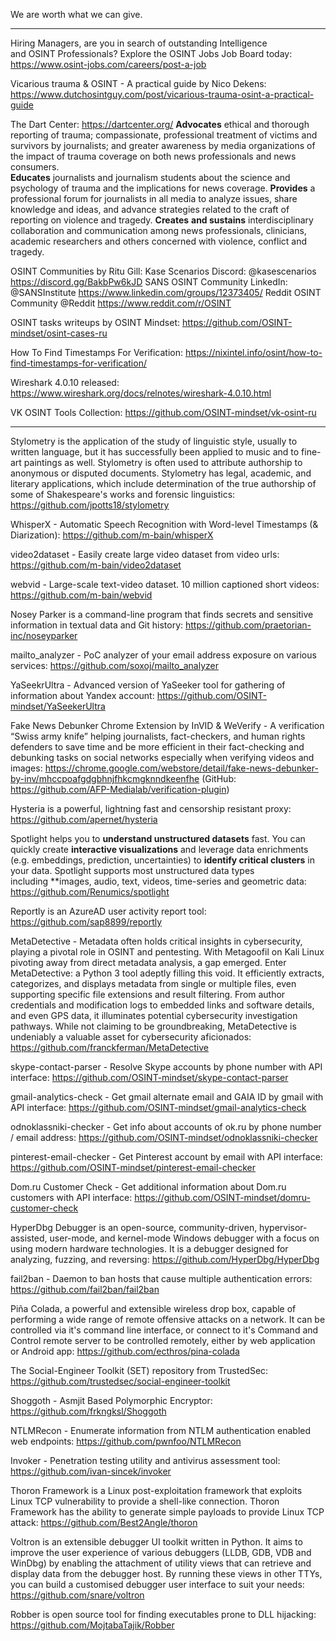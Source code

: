 We are worth what we can give.

----

Hiring Managers, are you in search of outstanding Intelligence and OSINT Professionals? Explore the OSINT Jobs Job Board today: https://www.osint-jobs.com/careers/post-a-job

Vicarious trauma & OSINT - A practical guide by Nico Dekens: https://www.dutchosintguy.com/post/vicarious-trauma-osint-a-practical-guide

The Dart Center: https://dartcenter.org/
**Advocates** ethical and thorough reporting of trauma; compassionate, professional treatment of victims and survivors by journalists; and greater awareness by media organizations of the impact of trauma coverage on both news professionals and news consumers.  
**Educates** journalists and journalism students about the science and psychology of trauma and the implications for news coverage.
**Provides** a professional forum for journalists in all media to analyze issues, share knowledge and ideas, and advance strategies related to the craft of reporting on violence and tragedy. 
**Creates** **and sustains** interdisciplinary collaboration and communication among news professionals, clinicians, academic researchers and others concerned with violence, conflict and tragedy.

OSINT Communities by Ritu Gill:
Kase Scenarios Discord: @kasescenarios  
https://discord.gg/BakbPw6kJD
SANS OSINT Community LinkedIn: @SANSInstitute https://www.linkedin.com/groups/12373405/
Reddit OSINT Community @Reddit https://www.reddit.com/r/OSINT

OSINT tasks writeups by OSINT Mindset: https://github.com/OSINT-mindset/osint-cases-ru

How To Find Timestamps For Verification: https://nixintel.info/osint/how-to-find-timestamps-for-verification/

Wireshark 4.0.10 released: https://www.wireshark.org/docs/relnotes/wireshark-4.0.10.html

VK OSINT Tools Collection: https://github.com/OSINT-mindset/vk-osint-ru

----

Stylometry is the application of the study of linguistic style, usually to written language, but it has successfully been applied to music and to fine-art paintings as well. Stylometry is often used to attribute authorship to anonymous or disputed documents. Stylometry has legal, academic, and literary applications, which include determination of the true authorship of some of Shakespeare's works and forensic linguistics: https://github.com/jpotts18/stylometry

WhisperX - Automatic Speech Recognition with Word-level Timestamps (& Diarization): https://github.com/m-bain/whisperX

video2dataset - Easily create large video dataset from video urls: https://github.com/m-bain/video2dataset

webvid - Large-scale text-video dataset. 10 million captioned short videos: https://github.com/m-bain/webvid

Nosey Parker is a command-line program that finds secrets and sensitive information in textual data and Git history: https://github.com/praetorian-inc/noseyparker

mailto_analyzer - PoC analyzer of your email address exposure on various services: https://github.com/soxoj/mailto_analyzer

YaSeekrUltra - Advanced version of YaSeeker tool for gathering of information about Yandex account: https://github.com/OSINT-mindset/YaSeekerUltra

Fake News Debunker Chrome Extension by InVID & WeVerify - A verification “Swiss army knife” helping journalists, fact-checkers, and human rights defenders to save time and be more efficient in their fact-checking and debunking tasks on social networks especially when verifying videos and images: https://chrome.google.com/webstore/detail/fake-news-debunker-by-inv/mhccpoafgdgbhnjfhkcmgknndkeenfhe (GitHub: https://github.com/AFP-Medialab/verification-plugin)

Hysteria is a powerful, lightning fast and censorship resistant proxy: https://github.com/apernet/hysteria

Spotlight helps you to **understand unstructured datasets** fast. You can quickly create **interactive visualizations** and leverage data enrichments (e.g. embeddings, prediction, uncertainties) to **identify critical clusters** in your data. Spotlight supports most unstructured data types including **images, audio, text, videos, time-series and geometric data: https://github.com/Renumics/spotlight

Reportly is an AzureAD user activity report tool: https://github.com/sap8899/reportly

MetaDetective - Metadata often holds critical insights in cybersecurity, playing a pivotal role in OSINT and pentesting. With Metagoofil on Kali Linux pivoting away from direct metadata analysis, a gap emerged. Enter MetaDetective: a Python 3 tool adeptly filling this void. It efficiently extracts, categorizes, and displays metadata from single or multiple files, even supporting specific file extensions and result filtering. From author credentials and modification logs to embedded links and software details, and even GPS data, it illuminates potential cybersecurity investigation pathways. While not claiming to be groundbreaking, MetaDetective is undeniably a valuable asset for cybersecurity aficionados: https://github.com/franckferman/MetaDetective

skype-contact-parser - Resolve Skype accounts by phone number with API interface: https://github.com/OSINT-mindset/skype-contact-parser

gmail-analytics-check - Get gmail alternate email and GAIA ID by gmail with API interface: https://github.com/OSINT-mindset/gmail-analytics-check

odnoklassniki-checker - Get info about accounts of ok.ru by phone number / email address: https://github.com/OSINT-mindset/odnoklassniki-checker

pinterest-email-checker - Get Pinterest account by email with API interface: https://github.com/OSINT-mindset/pinterest-email-checker

Dom.ru Customer Check - Get additional information about Dom.ru customers with API interface: https://github.com/OSINT-mindset/domru-customer-check

HyperDbg Debugger is an open-source, community-driven, hypervisor-assisted, user-mode, and kernel-mode Windows debugger with a focus on using modern hardware technologies. It is a debugger designed for analyzing, fuzzing, and reversing: https://github.com/HyperDbg/HyperDbg

fail2ban - Daemon to ban hosts that cause multiple authentication errors: https://github.com/fail2ban/fail2ban

Piña Colada, a powerful and extensible wireless drop box, capable of performing a wide range of remote offensive attacks on a network. It can be controlled via it's command line interface, or connect to it's Command and Control remote server to be controlled remotely, either by web application or Android app: https://github.com/ecthros/pina-colada

The Social-Engineer Toolkit (SET) repository from TrustedSec: https://github.com/trustedsec/social-engineer-toolkit

Shoggoth - Asmjit Based Polymorphic Encryptor: https://github.com/frkngksl/Shoggoth

NTLMRecon - Enumerate information from NTLM authentication enabled web endpoints: https://github.com/pwnfoo/NTLMRecon

Invoker - Penetration testing utility and antivirus assessment tool: https://github.com/ivan-sincek/invoker

Thoron Framework is a Linux post-exploitation framework that exploits Linux TCP vulnerability to provide a shell-like connection. Thoron Framework has the ability to generate simple payloads to provide Linux TCP attack: https://github.com/Best2Angle/thoron

Voltron is an extensible debugger UI toolkit written in Python. It aims to improve the user experience of various debuggers (LLDB, GDB, VDB and WinDbg) by enabling the attachment of utility views that can retrieve and display data from the debugger host. By running these views in other TTYs, you can build a customised debugger user interface to suit your needs: https://github.com/snare/voltron

Robber is open source tool for finding executables prone to DLL hijacking: https://github.com/MojtabaTajik/Robber










